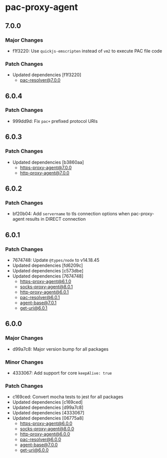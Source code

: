 # pac-proxy-agent

## 7.0.0

### Major Changes

- f1f3220: Use `quickjs-emscripten` instead of `vm2` to execute PAC file code

### Patch Changes

- Updated dependencies [f1f3220]
  - pac-resolver@7.0.0

## 6.0.4

### Patch Changes

- 999dd9d: Fix `pac+` prefixed protocol URIs

## 6.0.3

### Patch Changes

- Updated dependencies [b3860aa]
  - https-proxy-agent@7.0.0
  - http-proxy-agent@7.0.0

## 6.0.2

### Patch Changes

- bf20b04: Add `servername` to tls connection options when pac-proxy-agent results in DIRECT connection

## 6.0.1

### Patch Changes

- 7674748: Update `@types/node` to v14.18.45
- Updated dependencies [fd6209c]
- Updated dependencies [c573dbe]
- Updated dependencies [7674748]
  - https-proxy-agent@6.1.0
  - socks-proxy-agent@8.0.1
  - http-proxy-agent@6.0.1
  - pac-resolver@6.0.1
  - agent-base@7.0.1
  - get-uri@6.0.1

## 6.0.0

### Major Changes

- d99a7c8: Major version bump for all packages

### Minor Changes

- 4333067: Add support for core `keepAlive: true`

### Patch Changes

- c169ced: Convert mocha tests to jest for all packages
- Updated dependencies [c169ced]
- Updated dependencies [d99a7c8]
- Updated dependencies [4333067]
- Updated dependencies [06775a8]
  - https-proxy-agent@6.0.0
  - socks-proxy-agent@8.0.0
  - http-proxy-agent@6.0.0
  - pac-resolver@6.0.0
  - agent-base@7.0.0
  - get-uri@6.0.0
